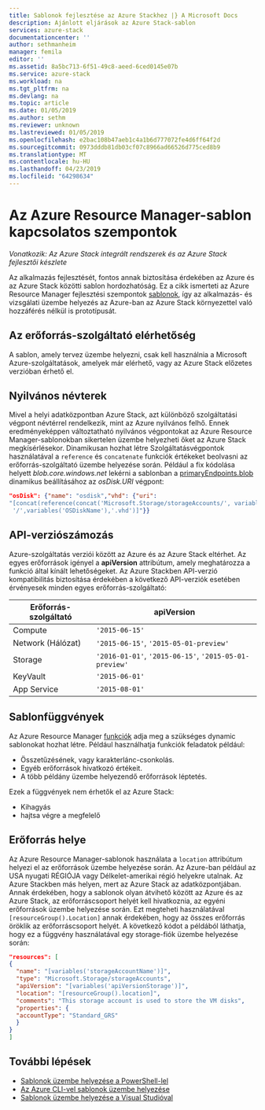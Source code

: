 ```yaml
---
title: Sablonok fejlesztése az Azure Stackhez |} A Microsoft Docs
description: Ajánlott eljárások az Azure Stack-sablon
services: azure-stack
documentationcenter: ''
author: sethmanheim
manager: femila
editor: ''
ms.assetid: 8a5bc713-6f51-49c8-aeed-6ced0145e07b
ms.service: azure-stack
ms.workload: na
ms.tgt_pltfrm: na
ms.devlang: na
ms.topic: article
ms.date: 01/05/2019
ms.author: sethm
ms.reviewer: unknown
ms.lastreviewed: 01/05/2019
ms.openlocfilehash: e2bac108b47aeb1c4a1b6d777072fe4d6ff64f2d
ms.sourcegitcommit: 0973dddb81db03cf07c8966ad66526d775ced8b9
ms.translationtype: MT
ms.contentlocale: hu-HU
ms.lasthandoff: 04/23/2019
ms.locfileid: "64298634"
---
```

# <a name="azure-resource-manager-template-considerations"></a>Az Azure Resource Manager-sablon kapcsolatos szempontok

*Vonatkozik: Az Azure Stack integrált rendszerek és az Azure Stack fejlesztői készlete*

Az alkalmazás fejlesztését, fontos annak biztosítása érdekében az Azure és az Azure Stack közötti sablon hordozhatóság. Ez a cikk ismerteti az Azure Resource Manager fejlesztési szempontok [sablonok](https://download.microsoft.com/download/E/A/4/EA4017B5-F2ED-449A-897E-BD92E42479CE/Getting_Started_With_Azure_Resource_Manager_white_paper_EN_US.pdf), így az alkalmazás- és vizsgálati üzembe helyezés az Azure-ban az Azure Stack környezettel való hozzáférés nélkül is prototípusát.

## <a name="resource-provider-availability"></a>Az erőforrás-szolgáltató elérhetőség

A sablon, amely tervez üzembe helyezni, csak kell használnia a Microsoft Azure-szolgáltatások, amelyek már elérhető, vagy az Azure Stack előzetes verzióban érhető el.

## <a name="public-namespaces"></a>Nyilvános névterek

Mivel a helyi adatközpontban Azure Stack, azt különböző szolgáltatási végpont névtérrel rendelkezik, mint az Azure nyilvános felhő. Ennek eredményeképpen változtatható nyilvános végpontokat az Azure Resource Manager-sablonokban sikertelen üzembe helyezheti őket az Azure Stack megkísérlésekor. Dinamikusan hozhat létre Szolgáltatásvégpontok használatával a `reference` és `concatenate` funkciók értékeket beolvasni az erőforrás-szolgáltató üzembe helyezése során. Például a fix kódolása helyett *blob.core.windows.net* lekérni a sablonban a [primaryEndpoints.blob](https://github.com/Azure/AzureStack-QuickStart-Templates/blob/master/101-vm-windows-create/azuredeploy.json#L175) dinamikus beállításához az *osDisk.URI* végpont:

```json
"osDisk": {"name": "osdisk","vhd": {"uri":
"[concat(reference(concat('Microsoft.Storage/storageAccounts/', variables('storageAccountName')), '2015-06-15').primaryEndpoints.blob, variables('vmStorageAccountContainerName'),
 '/',variables('OSDiskName'),'.vhd')]"}}
```

## <a name="api-versioning"></a>API-verziószámozás

Azure-szolgáltatás verziói között az Azure és az Azure Stack eltérhet. Az egyes erőforrások igényel a **apiVersion** attribútum, amely meghatározza a funkció által kínált lehetőségeket. Az Azure Stackben API-verzió kompatibilitás biztosítása érdekében a következő API-verziók esetében érvényesek minden egyes erőforrás-szolgáltató:

| Erőforrás-szolgáltató | apiVersion |
| --- | --- |
| Compute |`'2015-06-15'` |
| Network (Hálózat) |`'2015-06-15'`, `'2015-05-01-preview'` |
| Storage |`'2016-01-01'`, `'2015-06-15'`, `'2015-05-01-preview'` |
| KeyVault | `'2015-06-01'` |
| App Service |`'2015-08-01'` |

## <a name="template-functions"></a>Sablonfüggvények

Az Azure Resource Manager [funkciók](/azure/azure-resource-manager/resource-group-template-functions) adja meg a szükséges dynamic sablonokat hozhat létre. Például használhatja funkciók feladatok például:

* Összetűzésének, vagy karakterlánc-csonkolás.
* Egyéb erőforrások hivatkozó értékeit.
* A több példány üzembe helyezendő erőforrások léptetés.

Ezek a függvények nem érhetők el az Azure Stack:

* Kihagyás
* hajtsa végre a megfelelő

## <a name="resource-location"></a>Erőforrás helye

Az Azure Resource Manager-sablonok használata a `location` attribútum helyezi el az erőforrások üzembe helyezése során. Az Azure-ban például az USA nyugati RÉGIÓJA vagy Délkelet-amerikai régió helyekre utalnak. Az Azure Stackben más helyen, mert az Azure Stack az adatközpontjában. Annak érdekében, hogy a sablonok olyan átvihető között az Azure és az Azure Stack, az erőforráscsoport helyét kell hivatkoznia, az egyéni erőforrások üzembe helyezése során. Ezt megteheti használatával `[resourceGroup().Location]` annak érdekében, hogy az összes erőforrás öröklik az erőforráscsoport helyét. A következő kódot a példából láthatja, hogy ez a függvény használatával egy storage-fiók üzembe helyezése során:

```json
"resources": [
{
  "name": "[variables('storageAccountName')]",
  "type": "Microsoft.Storage/storageAccounts",
  "apiVersion": "[variables('apiVersionStorage')]",
  "location": "[resourceGroup().location]",
  "comments": "This storage account is used to store the VM disks",
  "properties": {
  "accountType": "Standard_GRS"
  }
}
]
```

## <a name="next-steps"></a>További lépések

* [Sablonok üzembe helyezése a PowerShell-lel](azure-stack-deploy-template-powershell.md)
* [Az Azure CLI-vel sablonok üzembe helyezése](azure-stack-deploy-template-command-line.md)
* [Sablonok üzembe helyezése a Visual Studióval](azure-stack-deploy-template-visual-studio.md)
